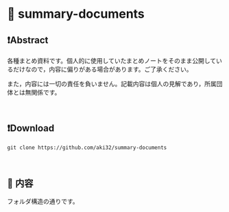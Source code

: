 # 💖 summary-documents

## ❗Abstract

各種まとめ資料です。個人的に使用していたまとめノートをそのまま公開しているだけなので，内容に偏りがある場合があります。ご了承ください。

また，内容には一切の責任を負いません。記載内容は個人の見解であり，所属団体とは無関係です。




<br>

## ❗Download

```
git clone https://github.com/aki32/summary-documents
```




<br>

## 🌟 内容

フォルダ構造の通りです。

 <!-- - 一級建築士 設計製図試験 2020 -->




<br>
